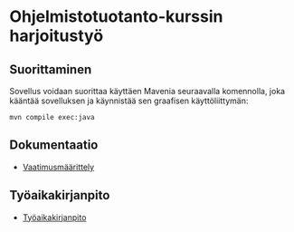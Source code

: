 # Ohjelmistotuotanto-kurssin harjoitustyö

## Suorittaminen

Sovellus voidaan suorittaa käyttäen Mavenia seuraavalla komennolla,
joka kääntää sovelluksen ja käynnistää sen graafisen käyttöliittymän:

```shell
mvn compile exec:java
```

## Dokumentaatio

 - [Vaatimusmäärittely](docs/requirements.md)

## Työaikakirjanpito

 - [Työaikakirjanpito](timesheet.md)
